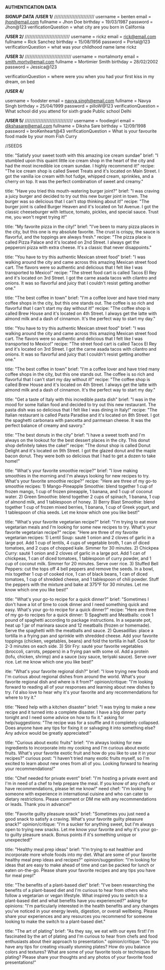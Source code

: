 
**AUTHENTICATION DATA**


***SIGNUP DATA***
**/USER 1/**
//////////////////////////
username = benten
email = jhon@email.com
fullname = Jhon Doe
birthday = 19/03/1987
password = Jhon@123
verificationQuestion =
                what city are you born in
                California



**/USER 2/**
/////////////////////////////
username = rickz
email = rick@email.com
fullname = Rick Sanchez
birthday = 15/08/1956
password = Portal@123
verificationQuestion =
                what was your childhood name
                lame rickz


**/USER 3/**
//////////////////////////////
username = mortalmorty
email = smith.morty@email.com
fullname = Mortimier Smith
birthday = 28/02/2002
password = Jessica@123

verificationQuestion =
                where were you when you had your first kiss
                in my dream, on bed



**/USER 4/**

username = foodster
email = navya.singh@email.com
fullname = Navya Singh
birthday = 25/04/1999
password = pilloW@123
verificationQuestion =
               What school did you attend for sixth grade
                Public school Delhi



**/USER 5/**
///////////////////////////////
username = foodiegirl
email = dikshasare@email.com
fullname = Diksha Sare
birthday = 12/09/1998
password = broKenheart@43
verificationQuestion =
               What is your favourite food made by your mom
                Fish Curry

        


//SEEDS

title: "Satisfy your sweet tooth with this amazing ice cream sundae"
brief: "I stumbled upon this quaint little ice cream shop in the heart of the city and had the most incredible ice cream sundae. I highly recommend it!"
recipe: "The ice cream shop is called Sweet Treats and it's located on Main Street. I got the vanilla ice cream with hot fudge, whipped cream, sprinkles, and a cherry on top. It was the perfect combination of sweet and creamy."

title: "Have you tried this mouth-watering burger joint?"
brief: "I was craving a juicy burger and decided to try out this new burger joint in town. The burger was so delicious that I can't stop thinking about it!"
recipe: "The burger joint is called Burger Heaven and it's located on 1st Avenue. I got the classic cheeseburger with lettuce, tomato, pickles, and special sauce. Trust me, you won't regret trying it!"

title: "My favorite pizza in the city!"
brief: "I've been to many pizza places in the city, but this one is my absolute favorite. The crust is crispy, the sauce is flavorful, and the toppings are always fresh."
recipe: "The pizza place is called Pizza Palace and it's located on 2nd Street. I always get the pepperoni pizza with extra cheese. It's a classic that never disappoints."

title: "You have to try this authentic Mexican street food"
brief: "I was walking around the city and came across this amazing Mexican street food cart. The flavors were so authentic and delicious that I felt like I was transported to Mexico!"
recipe: "The street food cart is called Tacos El Rey and it's located on 3rd Street. I got the carne asada tacos with cilantro and onions. It was so flavorful and juicy that I couldn't resist getting another one."

title: "The best coffee in town"
brief: "I'm a coffee lover and have tried many coffee shops in the city, but this one stands out. The coffee is so rich and flavorful that I can't start my day without it!"
recipe: "The coffee shop is called Brew House and it's located on 4th Street. I always get the latte with almond milk and a dash of cinnamon. It's the perfect way to start my day."

title: "You have to try this authentic Mexican street food"
brief: "I was walking around the city and came across this amazing Mexican street food cart. The flavors were so authentic and delicious that I felt like I was transported to Mexico!"
recipe: "The street food cart is called Tacos El Rey and it's located on 3rd Street. I got the carne asada tacos with cilantro and onions. It was so flavorful and juicy that I couldn't resist getting another one."

title: "The best coffee in town"
brief: "I'm a coffee lover and have tried many coffee shops in the city, but this one stands out. The coffee is so rich and flavorful that I can't start my day without it!"
recipe: "The coffee shop is called Brew House and it's located on 4th Street. I always get the latte with almond milk and a dash of cinnamon. It's the perfect way to start my day."

title: "Get a taste of Italy with this incredible pasta dish"
brief: "I was in the mood for some Italian food and decided to try out this new restaurant. The pasta dish was so delicious that I felt like I was dining in Italy!"
recipe: "The Italian restaurant is called Pasta Paradise and it's located on 8th Street. I got the spaghetti carbonara with pancetta and parmesan cheese. It was the perfect balance of creamy and savory."

title: "The best donuts in the city"
brief: "I have a sweet tooth and I'm always on the lookout for the best dessert places in the city. This donut shop definitely takes the cake!"
recipe: "The donut shop is called Donut Delight and it's located on 9th Street. I got the glazed donut and the maple bacon donut. They were both so delicious that I had to get a dozen to take home!"

title: "What's your favorite smoothie recipe?"
brief: "I love making smoothies in the morning and I'm always looking for new recipes to try. What's your favorite smoothie recipe?"
recipe: "Here are three of my go-to smoothie recipes: 1) Mango-Pineapple Smoothie: blend together 1 cup of frozen mango, 1 cup of frozen pineapple, 1 banana, and 1 cup of coconut water. 2) Green Smoothie: blend together 2 cups of spinach, 1 banana, 1 cup of almond milk, and 1 tablespoon of honey. 3) Berry Blast Smoothie: blend together 1 cup of frozen mixed berries, 1 banana, 1 cup of Greek yogurt, and 1 tablespoon of chia seeds. Let me know which one you like best!"

title: "What's your favorite vegetarian recipe?"
brief: "I'm trying to eat more vegetarian meals and I'm looking for some new recipes to try. What's your favorite vegetarian recipe?"
recipe: "Here are three of my favorite vegetarian recipes: 1) Lentil Soup: sauté 1 onion and 2 cloves of garlic in a large pot. Add 1 cup of lentils, 4 cups of vegetable broth, 1 can of diced tomatoes, and 2 cups of chopped kale. Simmer for 30 minutes. 2) Chickpea Curry: sauté 1 onion and 2 cloves of garlic in a large pot. Add 1 can of chickpeas, 1 can of diced tomatoes, 1 tablespoon of curry powder, and 1 cup of coconut milk. Simmer for 20 minutes. Serve over rice. 3) Stuffed Bell Peppers: cut the tops off 4 bell peppers and remove the seeds. In a bowl, mix together 1 cup of cooked rice, 1 can of black beans, 1 can of diced tomatoes, 1 cup of shredded cheese, and 1 tablespoon of chili powder. Stuff the peppers with the mixture and bake at 375°F for 30 minutes. Let me know which one you like best!"

title: "What's your go-to recipe for a quick dinner?"
brief: "Sometimes I don't have a lot of time to cook dinner and I need something quick and easy. What's your go-to recipe for a quick dinner?"
recipe: "Here are three of my go-to recipes for a quick dinner: 1) Spaghetti and Meatballs: cook 1 pound of spaghetti according to package instructions. In a separate pot, heat up 1 jar of marinara sauce and 12 meatballs (frozen or homemade). Serve the spaghetti with the meatballs and sauce. 2) Quesadillas: place a tortilla in a frying pan and sprinkle with shredded cheese. Add your favorite toppings (chicken, vegetables, beans) and fold the tortilla in half. Cook for 2-3 minutes on each side. 3) Stir Fry: sauté your favorite vegetables (broccoli, carrots, peppers) in a frying pan with some oil. Add a protein (tofu, chicken, shrimp) and a sauce (soy sauce, teriyaki sauce). Serve over rice. Let me know which one you like best!"

itle: "What's your favorite regional dish?"
brief: "I love trying new foods and I'm curious about regional dishes from around the world. What's your favorite regional dish and where is it from?"
opinion/critique: "I'm looking forward to reading all of your responses and learning about new dishes to try. I'd also love to hear why it's your favorite and any recommendations for where to try it."

title: "Need help with a kitchen disaster"
brief: "I was trying to make a new recipe and it turned into a complete disaster. I have a big dinner party tonight and I need some advice on how to fix it."
asking for help/suggestions: "The recipe was for a souffle and it completely collapsed. Does anyone have any tips for fixing it or salvaging it into something else? Any advice would be greatly appreciated!"

title: "Curious about exotic fruits"
brief: "I'm always looking for new ingredients to incorporate into my cooking and I'm curious about exotic fruits. What's your favorite exotic fruit and how do you like to use it in your recipes?"
curious post: "I haven't tried many exotic fruits myself, so I'm excited to learn about new ones from all of you. Looking forward to hearing your recommendations!"

title: "Chef needed for private event"
brief: "I'm hosting a private event and I'm in need of a chef to help prepare the meal. If you know of any chefs or have recommendations, please let me know!"
need chef: "I'm looking for someone with experience in international cuisine and who can cater to dietary restrictions. Please comment or DM me with any recommendations or leads. Thank you in advance!"

title: "Favorite guilty pleasure snack"
brief: "Sometimes you just need a good snack to satisfy a craving. What's your favorite guilty pleasure snack?"
opinion/critique: "I'm a sucker for anything sweet, but I'm always open to trying new snacks. Let me know your favorite and why it's your go-to guilty pleasure snack. Bonus points if it's something unique or unexpected!"

title: "Healthy meal prep ideas"
brief: "I'm trying to eat healthier and incorporate more whole foods into my diet. What are some of your favorite healthy meal prep ideas and recipes?"
opinion/suggestion: "I'm looking for ideas that are easy to make ahead of time and can be packed for lunch or eaten on-the-go. Please share your favorite recipes and any tips you have for meal prep!"

title: "The benefits of a plant-based diet"
brief: "I've been researching the benefits of a plant-based diet and I'm curious to hear from others who follow a vegetarian or vegan lifestyle. What inspired you to switch to a plant-based diet and what benefits have you experienced?"
asking for opinions: "I'm particularly interested in the health benefits and any changes you've noticed in your energy levels, digestion, or overall wellbeing. Please share your experiences and any resources you recommend for someone looking to make the switch to a plant-based diet."

title: "The art of plating"
brief: "As they say, we eat with our eyes first! I'm fascinated by the art of plating and I'm curious to hear from chefs and food enthusiasts about their approach to presentation."
opinion/critique: "Do you have any tips for creating visually stunning plates? How do you balance colors and textures? What are some of your favorite tools or techniques for plating? Please share your thoughts and any photos of your favorite food presentations!"
